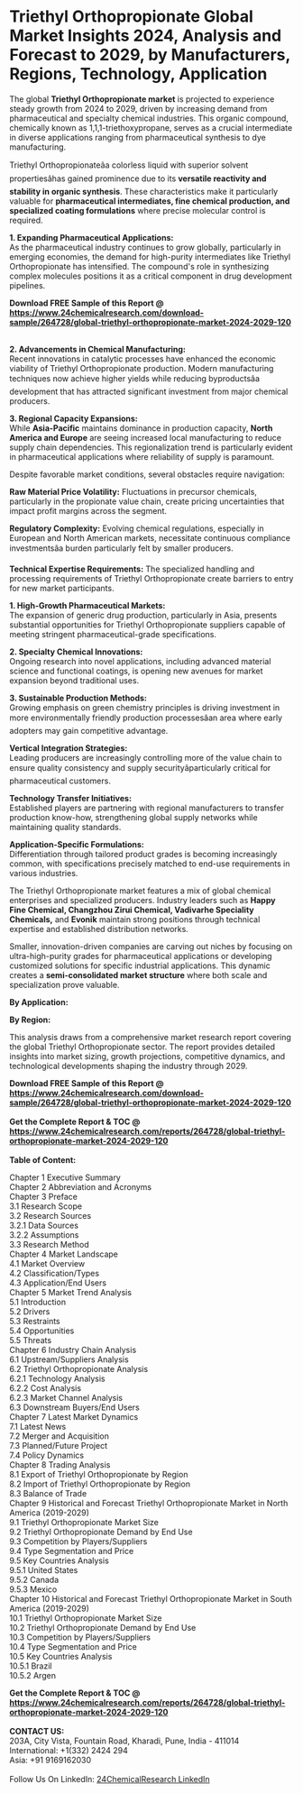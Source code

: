 <h1>Triethyl Orthopropionate Global Market Insights 2024, Analysis and Forecast to 2029, by Manufacturers, Regions, Technology, Application</h1><p>The global <strong>Triethyl Orthopropionate market</strong> is projected to experience steady growth from 2024 to 2029, driven by increasing demand from pharmaceutical and specialty chemical industries. This organic compound, chemically known as 1,1,1-triethoxypropane, serves as a crucial intermediate in diverse applications ranging from pharmaceutical synthesis to dye manufacturing.</p><p>Triethyl Orthopropionateâa colorless liquid with superior solvent propertiesâhas gained prominence due to its <strong>versatile reactivity and stability in organic synthesis</strong>. These characteristics make it particularly valuable for <strong>pharmaceutical intermediates, fine chemical production, and specialized coating formulations</strong> where precise molecular control is required.</p><p><strong>1. Expanding Pharmaceutical Applications:</strong><br>
As the pharmaceutical industry continues to grow globally, particularly in emerging economies, the demand for high-purity intermediates like Triethyl Orthopropionate has intensified. The compound's role in synthesizing complex molecules positions it as a critical component in drug development pipelines.</p><div><b>Download FREE Sample of this Report @ 
            <a href="https://www.24chemicalresearch.com/download-sample/264728/global-triethyl-orthopropionate-market-2024-2029-120">
            https://www.24chemicalresearch.com/download-sample/264728/global-triethyl-orthopropionate-market-2024-2029-120</a></b></div><br><p><strong>2. Advancements in Chemical Manufacturing:</strong><br>
Recent innovations in catalytic processes have enhanced the economic viability of Triethyl Orthopropionate production. Modern manufacturing techniques now achieve higher yields while reducing byproductsâa development that has attracted significant investment from major chemical producers.</p><p><strong>3. Regional Capacity Expansions:</strong><br>
While <strong>Asia-Pacific</strong> maintains dominance in production capacity, <strong>North America and Europe</strong> are seeing increased local manufacturing to reduce supply chain dependencies. This regionalization trend is particularly evident in pharmaceutical applications where reliability of supply is paramount.</p><p>Despite favorable market conditions, several obstacles require navigation:</p><p><strong>Raw Material Price Volatility:</strong> Fluctuations in precursor chemicals, particularly in the propionate value chain, create pricing uncertainties that impact profit margins across the segment.</p><p><strong>Regulatory Complexity:</strong> Evolving chemical regulations, especially in European and North American markets, necessitate continuous compliance investmentsâa burden particularly felt by smaller producers.</p><p><strong>Technical Expertise Requirements:</strong> The specialized handling and processing requirements of Triethyl Orthopropionate create barriers to entry for new market participants.</p><p><strong>1. High-Growth Pharmaceutical Markets:</strong><br>
The expansion of generic drug production, particularly in Asia, presents substantial opportunities for Triethyl Orthopropionate suppliers capable of meeting stringent pharmaceutical-grade specifications.</p><p><strong>2. Specialty Chemical Innovations:</strong><br>
Ongoing research into novel applications, including advanced material science and functional coatings, is opening new avenues for market expansion beyond traditional uses.</p><p><strong>3. Sustainable Production Methods:</strong><br>
Growing emphasis on green chemistry principles is driving investment in more environmentally friendly production processesâan area where early adopters may gain competitive advantage.</p><p><strong>Vertical Integration Strategies:</strong><br>
	Leading producers are increasingly controlling more of the value chain to ensure quality consistency and supply securityâparticularly critical for pharmaceutical customers.</p><p><strong>Technology Transfer Initiatives:</strong><br>
	Established players are partnering with regional manufacturers to transfer production know-how, strengthening global supply networks while maintaining quality standards.</p><p><strong>Application-Specific Formulations:</strong><br>
	Differentiation through tailored product grades is becoming increasingly common, with specifications precisely matched to end-use requirements in various industries.</p><p>The Triethyl Orthopropionate market features a mix of global chemical enterprises and specialized producers. Industry leaders such as <strong>Happy Fine Chemical, Changzhou Zirui Chemical, Vadivarhe Speciality Chemicals,</strong> and <strong>Evonik</strong> maintain strong positions through technical expertise and established distribution networks.</p><p>Smaller, innovation-driven companies are carving out niches by focusing on ultra-high-purity grades for pharmaceutical applications or developing customized solutions for specific industrial applications. This dynamic creates a <strong>semi-consolidated market structure</strong> where both scale and specialization prove valuable.</p><p><strong>By Application:</strong></p><p><strong>By Region:</strong></p><p>This analysis draws from a comprehensive market research report covering the global Triethyl Orthopropionate sector. The report provides detailed insights into market sizing, growth projections, competitive dynamics, and technological developments shaping the industry through 2029.</p><div><b>Download FREE Sample of this Report @ 
            <a href="https://www.24chemicalresearch.com/download-sample/264728/global-triethyl-orthopropionate-market-2024-2029-120">
            https://www.24chemicalresearch.com/download-sample/264728/global-triethyl-orthopropionate-market-2024-2029-120</a></b></div><br><div><b>Get the Complete Report & TOC @ 
            <a href="https://www.24chemicalresearch.com/reports/264728/global-triethyl-orthopropionate-market-2024-2029-120">
            https://www.24chemicalresearch.com/reports/264728/global-triethyl-orthopropionate-market-2024-2029-120</a></b></div><br>
            <b>Table of Content:</b><p>Chapter 1 Executive Summary<br />
Chapter 2 Abbreviation and Acronyms<br />
Chapter 3 Preface<br />
3.1 Research Scope<br />
3.2 Research Sources<br />
3.2.1 Data Sources<br />
3.2.2 Assumptions<br />
3.3 Research Method<br />
Chapter 4 Market Landscape<br />
4.1 Market Overview<br />
4.2 Classification/Types<br />
4.3 Application/End Users<br />
Chapter 5 Market Trend Analysis<br />
5.1 Introduction<br />
5.2 Drivers<br />
5.3 Restraints<br />
5.4 Opportunities<br />
5.5 Threats<br />
Chapter 6 Industry Chain Analysis<br />
6.1 Upstream/Suppliers Analysis<br />
6.2 Triethyl Orthopropionate Analysis<br />
6.2.1 Technology Analysis<br />
6.2.2 Cost Analysis<br />
6.2.3 Market Channel Analysis<br />
6.3 Downstream Buyers/End Users<br />
Chapter 7 Latest Market Dynamics<br />
7.1 Latest News<br />
7.2 Merger and Acquisition<br />
7.3 Planned/Future Project<br />
7.4 Policy Dynamics<br />
Chapter 8 Trading Analysis<br />
8.1 Export of Triethyl Orthopropionate by Region<br />
8.2 Import of Triethyl Orthopropionate by Region<br />
8.3 Balance of Trade<br />
Chapter 9 Historical and Forecast Triethyl Orthopropionate Market in North America (2019-2029)<br />
9.1 Triethyl Orthopropionate Market Size<br />
9.2 Triethyl Orthopropionate Demand by End Use<br />
9.3 Competition by Players/Suppliers<br />
9.4 Type Segmentation and Price<br />
9.5 Key Countries Analysis<br />
9.5.1 United States<br />
9.5.2 Canada<br />
9.5.3 Mexico<br />
Chapter 10 Historical and Forecast Triethyl Orthopropionate Market in South America (2019-2029)<br />
10.1 Triethyl Orthopropionate Market Size<br />
10.2 Triethyl Orthopropionate Demand by End Use<br />
10.3 Competition by Players/Suppliers<br />
10.4 Type Segmentation and Price<br />
10.5 Key Countries Analysis<br />
10.5.1 Brazil<br />
10.5.2 Argen</p><div><b>Get the Complete Report & TOC @ 
            <a href="https://www.24chemicalresearch.com/reports/264728/global-triethyl-orthopropionate-market-2024-2029-120">
            https://www.24chemicalresearch.com/reports/264728/global-triethyl-orthopropionate-market-2024-2029-120</a></b></div><br><b>CONTACT US:</b><br>
            203A, City Vista, Fountain Road, Kharadi, Pune, India - 411014<br>
            International: +1(332) 2424 294<br>
            Asia: +91 9169162030 <br><br>
            Follow Us On LinkedIn: <a href="https://www.linkedin.com/company/24chemicalresearch/">24ChemicalResearch LinkedIn</a>